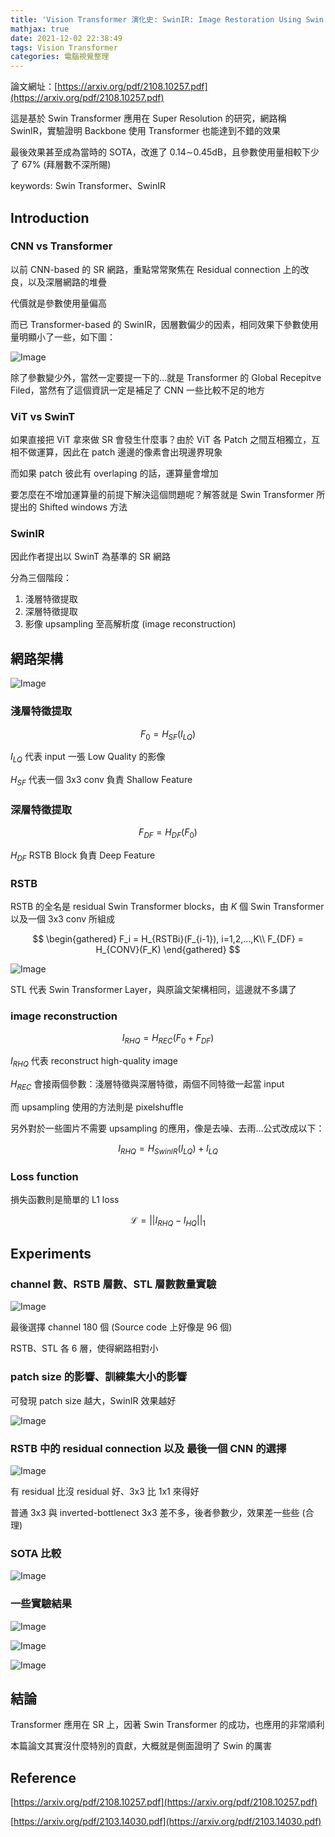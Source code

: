 ```yaml
---
title: 'Vision Transformer 演化史: SwinIR: Image Restoration Using Swin Transformer'
mathjax: true
date: 2021-12-02 22:38:49
tags: Vision Transformer
categories: 電腦視覺整理
---
```


論文網址：[https://arxiv.org/pdf/2108.10257.pdf](https://arxiv.org/pdf/2108.10257.pdf)

這是基於 Swin Transformer 應用在 Super Resolution 的研究，網路稱 SwinIR，實驗證明 Backbone 使用 Transformer 也能達到不錯的效果

最後效果甚至成為當時的 SOTA，改進了 0.14∼0.45dB，且參數使用量相較下少了 67% (拜層數不深所賜)

keywords: Swin Transformer、SwinIR
<!--more-->

## Introduction

### CNN vs Transformer

以前 CNN-based 的 SR 網路，重點常常聚焦在 Residual connection 上的改良，以及深層網路的堆疊

代價就是參數使用量偏高

而已 Transformer-based 的 SwinIR，因層數偏少的因素，相同效果下參數使用量明顯小了一些，如下圖：

![Image](https://i.imgur.com/9is3YjZ.png)

除了參數變少外，當然一定要提一下的…就是 Transformer 的 Global Recepitve Filed，當然有了這個資訊一定是補足了 CNN 一些比較不足的地方

### ViT vs SwinT

如果直接把 ViT 拿來做 SR 會發生什麼事？由於 ViT 各 Patch 之間互相獨立，互相不做運算，因此在 patch 邊邊的像素會出現邊界現象

而如果 patch 彼此有 overlaping 的話，運算量會增加

要怎麼在不增加運算量的前提下解決這個問題呢？解答就是 Swin Transformer 所提出的 Shifted windows 方法

### SwinIR

因此作者提出以 SwinT 為基準的 SR 網路

分為三個階段：

1. 淺層特徵提取
2. 深層特徵提取
3. 影像 upsampling 至高解析度 (image reconstruction)

## 網路架構

![Image](https://i.imgur.com/Y7GR1Oi.png)

### 淺層特徵提取

$$
F_0 = H_{SF} (I_{LQ})
$$

$I_{LQ}$ 代表 input 一張 Low Quality 的影像

$H_{SF}$ 代表一個 3x3 conv 負責 Shallow Feature

### 深層特徵提取

$$
F_{DF} = H_{DF}(F_0)
$$

$H_{DF}$ RSTB Block 負責 Deep Feature

### RSTB

RSTB 的全名是 residual Swin Transformer blocks，由 $K$ 個 Swin Transformer 以及一個 3x3 conv 所組成

$$
\begin{gathered}
    F_i = H_{RSTBi}(F_{i-1}), i=1,2,...,K\\
    F_{DF} = H_{CONV}(F_K)
\end{gathered}
$$

![Image](https://i.imgur.com/qOjA61X.png)

STL 代表 Swin Transformer Layer，與原論文架構相同，這邊就不多講了

### image reconstruction

$$
I_{RHQ} = H_{REC}(F_0+F_{DF})
$$

$I_{RHQ}$ 代表 reconstruct high-quality image

$H_{REC}$ 會接兩個參數：淺層特徵與深層特徵，兩個不同特徵一起當 input

而 upsampling 使用的方法則是 pixelshuffle

另外對於一些圖片不需要 upsampling 的應用，像是去噪、去雨…公式改成以下：

$$
I_{RHQ} = H_{SwinIR}(I_{LQ}) + I_{LQ}
$$

### Loss function

損失函數則是簡單的 L1 loss

$$
\mathcal{L} = ||I_{RHQ} - I_{HQ}||_1
$$

## Experiments

### channel 數、RSTB 層數、STL 層數數量實驗

![Image](https://i.imgur.com/6OIFF9o.png)

最後選擇 channel 180 個 (Source code 上好像是 96 個)

RSTB、STL 各 6 層，使得網路相對小

### patch size 的影響、訓練集大小的影響

可發現 patch size 越大，SwinIR 效果越好

![Image](https://i.imgur.com/6XiySR4.png)


### RSTB 中的 residual connection 以及 最後一個 CNN 的選擇

![Image](https://i.imgur.com/TAg6zhx.png)

有 residual 比沒 residual 好、3x3 比 1x1 來得好

普通 3x3 與 inverted-bottlenect 3x3 差不多，後者參數少，效果差一些些 (合理)

### SOTA 比較

![Image](https://i.imgur.com/SXPUFfs.png)

### 一些實驗結果

![Image](https://i.imgur.com/HhoTifa.png)

![Image](https://i.imgur.com/Lo8cuiy.png)

![Image](https://i.imgur.com/12DaV9G.png)

## 結論

Transformer 應用在 SR 上，因著 Swin Transformer 的成功，也應用的非常順利

本篇論文其實沒什麼特別的貢獻，大概就是側面證明了 Swin 的厲害

## Reference

[https://arxiv.org/pdf/2108.10257.pdf](https://arxiv.org/pdf/2108.10257.pdf)

[https://arxiv.org/pdf/2103.14030.pdf](https://arxiv.org/pdf/2103.14030.pdf)

